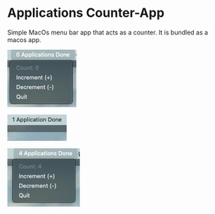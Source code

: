 # Applications Counter-App

Simple MacOs menu bar app that acts as a counter. It is bundled as a macos app.

![1722276701629](image/README/1722276701629.png)

![1722276723151](image/README/1722276723151.png)

![1722276745918](image/README/1722276745918.png)
